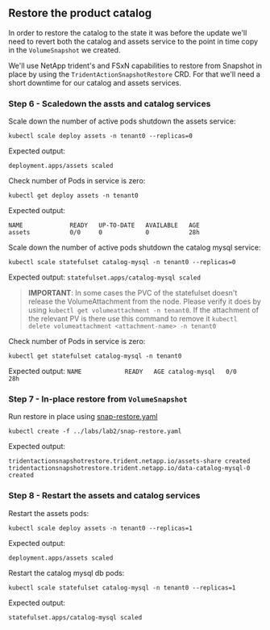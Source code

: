 ## Restore the product catalog
In order to restore the catalog to the state it was before the update we'll need to revert both the catalog and assets service to the point in time copy in the `VolumeSnapshot` we created. 

We'll use NetApp trident's and FSxN capabilities to restore from Snapshot in place by using the `TridentActionSnapshotRestore` CRD. For that we'll need a short downtime for our catalog and assets services.  
### Step 6 - Scaledown the assts and catalog services
Scale down the number of active pods shutdown the assets service:
```
kubectl scale deploy assets -n tenant0 --replicas=0
```
Expected output:
```shell
deployment.apps/assets scaled
```
Check number of Pods in service is zero:
```
kubectl get deploy assets -n tenant0
```
Expected output:
```
NAME             READY   UP-TO-DATE   AVAILABLE   AGE
assets           0/0     0            0           28h
```

Scale down the number of active pods shutdown the catalog mysql service:
```
kubectl scale statefulset catalog-mysql -n tenant0 --replicas=0
```
Expected output:
`statefulset.apps/catalog-mysql scaled`

> **IMPORTANT**: In some cases the PVC of the statefulset doesn't release the VolumeAttachment from the node. Please verify it does by using `kubectl get volumeattachment -n tenant0`. If the attachment of the relevant PV is there use this command to remove it `kubectl delete volumeattachment <attachment-name> -n tenant0`

Check number of Pods in service is zero:
```
kubectl get statefulset catalog-mysql -n tenant0
```
Expected output:
`NAME            READY   AGE
catalog-mysql   0/0     28h
`

### Step 7 - In-place restore from `VolumeSnapshot`
Run restore in place using [snap-restore.yaml](snap-restore.yaml)
```
kubectl create -f ../labs/lab2/snap-restore.yaml
```
Expected output:
```shell
tridentactionsnapshotrestore.trident.netapp.io/assets-share created
tridentactionsnapshotrestore.trident.netapp.io/data-catalog-mysql-0 created
```

### Step 8 - Restart the assets and catalog services
Restart the assets pods:
```
kubectl scale deploy assets -n tenant0 --replicas=1
```
Expected output:
```shell
deployment.apps/assets scaled
```

Restart the catalog mysql db pods:
```
kubectl scale statefulset catalog-mysql -n tenant0 --replicas=1
```
Expected output:
```shell
statefulset.apps/catalog-mysql scaled
```